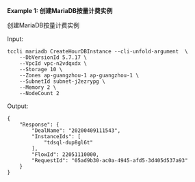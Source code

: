**Example 1: 创建MariaDB按量计费实例**

创建MariaDB按量计费实例

Input: 

```
tccli mariadb CreateHourDBInstance --cli-unfold-argument  \
    --DbVersionId 5.7.17 \
    --VpcId vpc-n2vdqxdx \
    --Storage 10 \
    --Zones ap-guangzhou-1 ap-guangzhou-1 \
    --SubnetId subnet-j2ezrypg \
    --Memory 2 \
    --NodeCount 2
```

Output: 
```
{
    "Response": {
        "DealName": "20200409111543",
        "InstanceIds": [
            "tdsql-dup8gl6t"
        ],
        "FlowId": 22051110000,
        "RequestId": "05ad9b30-ac0a-4945-afd5-3d405d537a93"
    }
}
```

